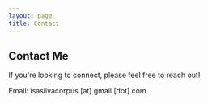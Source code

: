 ```yaml
---
layout: page
title: Contact
---
```


## Contact Me 

If you're looking to connect, please feel free to reach out!

Email: isasilvacorpus [at] gmail [dot] com


